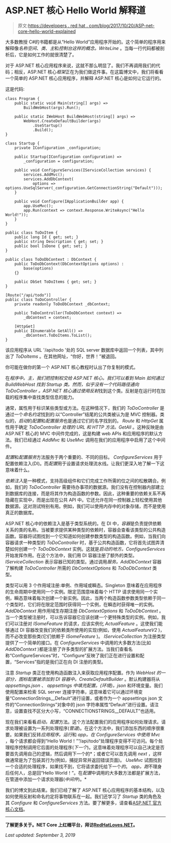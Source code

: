 # ASP.NET 核心 Hello World 解释道

> 原文:[https://developers . red hat . com/blog/2017/10/20/ASP-net-core-hello-world-explained](https://developers.redhat.com/blog/2017/10/20/asp-net-core-hello-world-explained)

大多数教授 C#的书籍都是从“Hello World”应用程序开始的。这个简单的程序用来解释像*名称空间*、*类*、*主*和*控制台这样的概念。WriteLine* 。当每一行代码都被剖析后，它是如何工作的就很清楚了。

对于 ASP.NET 核心应用程序来说，这就不那么明显了。我们不再调用我们的代码；相反，ASP.NET 核心*框架*正在为我们做这件事。在这篇博文中，我们将看看一个简单的 ASP.NET 核心应用程序，并解释 ASP.NET 核心是如何让它运行的。

这是代码:

```
class Program {
    public static void Main(string[] args) =>
        BuildWebHost(args).Run();

    public static IWebHost BuildWebHost(string[] args) =>
        WebHost.CreateDefaultBuilder(args)
            .UseStartup()
            .Build();
}

class Startup {
    private IConfiguration _configuration;

    public Startup(IConfiguration configuration) =>
        _configuration = configuration;

    public void ConfigureServices(IServiceCollection services) {
        services.AddMvc();
        services.AddDbContext(
            options => options.UseSqlServer(_configuration.GetConnectionString("Default")));
    }

    public void Configure(IApplicationBuilder app) {
        app.UseMvc();
        app.Run(context => context.Response.WriteAsync("Hello World!"));
    }
}

public class ToDoItem {
    public long Id { get; set; }
    public string Description { get; set; }
    public bool IsDone { get; set; }
}

public class ToDoDbContext : DbContext {
    public ToDoDbContext(DbContextOptions options) :
        base(options)
    {}

    public DbSet ToDoItems { get; set; }
}

[Route("/api/todo")]
public class ToDoController {
    private readonly ToDoDbContext _dbContext;

    public ToDoController(ToDoDbContext context) =>
        _dbContext = context;

    [HttpGet]
    public IEnumerable GetAll() =>
        _dbContext.ToDoItems.ToList(); 
}
```

该应用程序从 URL '/api/todo '处的 SQL server 数据库中返回一个列表，其中列出了 *ToDoItems* 。在其他网址，“你好，世界！”被退回。

你可能在做你的第一个 ASP.NET 核心教程时认出了你复制的模式。

在*程序中。主，*我们把控制权交给 ASP.NET 核心。我们可以看到 *Main* 如何通过 *BuildWebHost* 找到 *Startup* 类。然而，似乎没有一个代码路径通向 *ToDoController* 。ASP.NET 核心通过使用*反射*找到这个类。反射是在运行时在加载的程序集中查找类型信息的能力。

通常，属性用于标识某些类型或方法。在这种情况下，我们的 *ToDoController* 是通过一个*命名约定*找到的:以“Controller”结尾的公共类被认为是 MVC 控制器。类似的，*启动*的*配置*和*配置服务*也是通过它们的名字找到的。 *Route* 和 *HttpGet* 属性用于确定 *ToDoController 处理的 URL 和 HTTP 方法。GetAll* 。这种反映是由 ASP.NET 核心的 MVC 中间件完成的，这是构建 web APIs 和应用程序的默认方法。我们已经通过 *AddMvc* 和 *UseMvc* 调用在我们的应用程序中启用了这个中间件。

*配置*和*配置服务*方法服务于两个重要的、不同的目标。 *ConfigureServices* 用于配置依赖注入(DI)。而*配置*用于设置请求处理流水线。让我们更深入地了解一下这意味着什么。

*依赖注入*是一种模式，支持高级组件和它们完成工作所需的位之间的松散耦合。例如，我们的 *ToDoController* 需要待办事项的数据源。我们没有在控制器内部建立到数据库的连接，而是将其作为构造函数的参数。因此，这种重要的依赖关系不再隐藏在实现中，而是出现在公共 API 中。它还允许在同一控制器上轻松使用其他数据源。这对测试特别有用。例如，我们可以使用内存中的对象存储，而不是使用真正的数据库。

ASP.NET 核心中的依赖注入是基于类型系统的。在 DI 中，*容器*是负责提供依赖关系的类的名称。当被要求提供某种类型的依赖时，容器会查看该类型的公共构造函数。容器将试图找到一个它知道如何创建参数类型的构造函数。例如，当我们向容器请求一种类型的 *ToDoController* 时，基于公共构造函数，它将首先试图弄清楚如何创建一个 *ToDoDbContext* 实例。这就是*启动的地方。ConfigureServices* 开始发挥作用。在这个方法中，我们用 DI 容器注册了额外的类型。 *IServiceCollection* 表示容器已知的类型。通过调用*服务。AddDbContext* 容器了解构建 *ToDoController* 所需的 *DbContextOptions* 和 *ToDoDbContext* 类型。

类型可以用 3 个作用域注册:单例、作用域或瞬态。Singleton 意味着在应用程序的生命周期中使用同一个实例。限定范围意味着每个 HTTP 请求使用同一个实例，瞬态意味着每次创建一个新实例。因此，当两个构造函数参数类型依赖于同一个类型时，它们将在限定范围时获得同一个实例，在瞬态时获得唯一的实例。 *AddDbContext* 用作用域生存期注册 *DbContextOptions* 和 *ToDoDbContext* 。当一个类型被注册时，可以告诉容器它应该创建一个更特殊类型的实例。例如，我们可以注册对 *ISomeFeature* 的请求，应该实例化 *ActualFeature* 。这使我们能够通过 DI 容器改变我们的依赖类所使用的实现(例如，使用 *ActualFeatureV2* )，而不必改变那些类(它们依赖于 *ISomeFeature* )。 *IServiceCollection* 为注册类型提供了一个简单的接口。在 *ConfigureServices* 中调用的大多数方法(比如 *AddDbContext* )都是注册了许多类型的扩展方法。当我们查看名称“ConfigureServices”时，“Configure”反映了我们正在进行设置和配置，“Services”指的是我们正在向 DI 注册的类型。

注意 *Startup* 类正在使用构造函数注入来获取应用程序配置。作为 *WebHost 的一部分，*图标配置*被添加到 DI 容器中。CreateDefaultBuilder* 。默认构建器将从 *appsettings.json* 、 *appsettings 中填充配置。{环境}。json* 和环境变量。我们使用配置来检索 SQL server 连接字符串，这意味着它可以通过环境变量“ConnectionStrings__Default”进行设置，或者作为一个 appsettings json 文件的“ConnectionStrings”对象中的 json 字符串属性“Default”进行设置。请注意，设置查找不区分大小写，“CONNECTIONSTRINGS__DEFAULT”也适用。

现在我们来看看*启动。配置*方法。这个方法配置我们的应用程序如何处理请求。请求处理被设置为一系列处理程序(*管道*)。在这个方法中，我们添加东西的顺序很重要。如果我们反转*应用程序。运行*和 *app。在 *ConfigureServices* 中使用 Mvc* ，每个请求都会得到“Hello World！”“/api/todo”处理程序变得不可访问。每个处理程序控制调用它后面的处理程序(*下一个*)。这意味着处理程序可以自己决定是否要首先调用自己的逻辑，然后调用下一个的*；或者它可以首先调用 *next* ，这样做通常是为了包装其行为(例如，捕捉异常并返回错误页面)。 *UseMvc* 试图找到一个合适的处理程序，如果找不到，它将请求委托给下一个*的*。 *app。跑*不理身后任何人，总是回“Hello World！”。在*配置*中调用的大多数方法都是扩展方法，在管道中添加一个请求处理器(*中间件*)。*

我们的博文到此结束。我们已经了解了 ASP.NET 核心应用程序的基本结构，以及如何使用反射和命名约定将事物联系在一起。我们还学习了 *Startup* 类的角色及其 *Configure* 和 *ConfigureServices* 方法。要了解更多，请查看[ASP.NET 官方核心文档](https://docs.microsoft.com/en-us/aspnet/core/)。

* * *

**了解更多关于。NET Core 上红帽平台，拜访[RedHatLoves.NET](http://redhatloves.net/)。**

*Last updated: September 3, 2019*